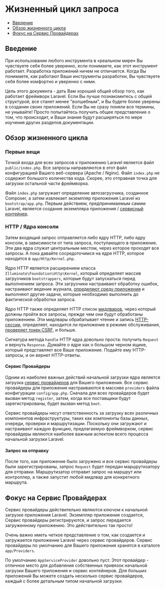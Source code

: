 # Жизненный цикл запроса

- [Введение](#introduction)
- [Обзор жизненного цикла](#lifecycle-overview)
- [Фокус на Сервис Провайдерах](#focus-on-service-providers)

<a name="introduction"></a>
## Введение

При использовании любого инструмента в «реальном мире» Вы чувствуете себя более уверенно, если понимаете, как этот инструмент работает. Разработка приложений ничем не отличается. Когда Вы понимаете, как работают Ваши инструменты разработки, Вы чувствуете себя более комфортно и уверенно с ними.

Цель этого документа - дать Вам хороший общий обзор того, как работает фреймворк Laravel. Если Вы лучше познакомитесь с общей структурой, все станет менее "волшебным", и Вы будете более уверены в создании своих приложений. Если Вы не сразу поняли все термины, не унывайте! Просто попытайтесь получить общее представление о том, что происходит, и Ваши знания будут расширяться по мере изучения других разделов документации.

<a name="lifecycle-overview"></a>
## Обзор жизненного цикла

<a name="first-things"></a>
### Первые вещи

Точкой входа для всех запросов к приложению Laravel является файл `public/index.php`. Все запросы направляются в этот файл конфигурацией Вашего веб-сервера (Apache / Nginx). Файл `index.php` не содержит большого количества кода. Скорее, это отправная точка для загрузки остальной части фреймворка.

Файл `index.php` загружает определение автозагрузчика, созданное Composer, а затем извлекает экземпляр приложения Laravel из `bootstrap/app.php`. Первым действием, предпринимаемым самим Laravel, является создание экземпляра приложения / [сервисный контейнер](/docs/{{version}}/container).

<a name="http-console-kernels"></a>
### HTTP / Ядра консоли

Затем входящий запрос отправляется либо ядру HTTP, либо ядру консоли, в зависимости от типа запроса, поступающего в приложение. Эти два ядра служат центральным местом, через которое проходят все запросы. А пока давайте сосредоточимся на ядре HTTP, которое находится в `app/Http/Kernel.php`.

Ядро HTTP является расширением класса `Illuminate\Foundation\Http\Kernel`, который определяет массив загрузчиков `bootstrappers`, которые будут запускаться перед выполнением запроса. Эти загрузчики настраивают обработку ошибок, настраивают ведение журнала, [определяют среду приложения](/docs/{{version}}/configuration#environment-configuration) и выполняют другие задачи, которые необходимо выполнить до фактической обработки запроса.

Ядро HTTP также определяет HTTP список [мидлваров](/docs/{{version}}/middleware), через который должны пройти все запросы, прежде чем они будут обработаны приложением. Эти мидлвары обрабатывает чтение и запись [HTTP-сессии](/docs/{{version}}/session), определяет, находится ли приложение в режиме обслуживания, [проверяет токен CSRF](/docs/{{version}}/csrf), и больше.

Сигнатура метода `handle` HTTP ядра довольно проста: получить `Request` и вернуть `Response`. Думайте о ядре как о большом черном ящике, который представляет все Ваше приложение. Подайте ему HTTP-запросы, и он вернет HTTP-ответы.

<a name="service-providers"></a>
#### Сервис Провайдеры

Одним из наиболее важных действий начальной загрузки ядра является загрузка [сервис провайдеров](/docs/{{version}}/providers) для Вашего приложения. Все сервис провайдеры для приложения настраиваются в массиве `providers` файла конфигурации `config/app.php`. Сначала для всех провайдеров будет вызван метод `register`, затем, когда все поставщики будут зарегистрированы, будет вызван метод `boot`.

Сервис провайдеры несут ответственность за загрузку всех различных компонентов инфраструктуры, таких как компоненты базы данных, очереди, проверки и маршрутизации. Поскольку они загружают и настраивают каждую функцию, предлагаемую фреймворком, сервис провайдеры являются наиболее важным аспектом всего процесса начальной загрузки Laravel.

<a name="dispatch-request"></a>
#### Запрос на отправку

После того, как приложение было загружено и все сервис провайдеры были зарегистрированы, запрос `Request` будет передан маршрутизатору для отправки. Маршрутизатор отправит запрос на маршрут или контроллер, а также запустит любой мидлвар для конкретного маршрута.

<a name="focus-on-service-providers"></a>
## Фокус на Сервис Провайдерах

Сервис провайдеры действительно являются ключом к начальной загрузке приложения Laravel. Экземпляр приложения создается, Сервис провайдеры регистрируются, и запрос передается загруженному приложению. Это действительно так просто!

Очень важно иметь четкое представление о том, как создается и загружается приложение Laravel через сервис провайдеров. Сервис провайдеры по умолчанию для Вашего приложения хранятся в каталоге `app/Providers`.

По умолчанию `AppServiceProvider` довольно пуст. Этот провайдер - отличное место для добавления собственных привязок начальной загрузки Вашего приложения и сервис контейнеров. Для больших приложений Вы можете создать несколько сервис провайдеров, каждый с более детальным типом начальной загрузки.
